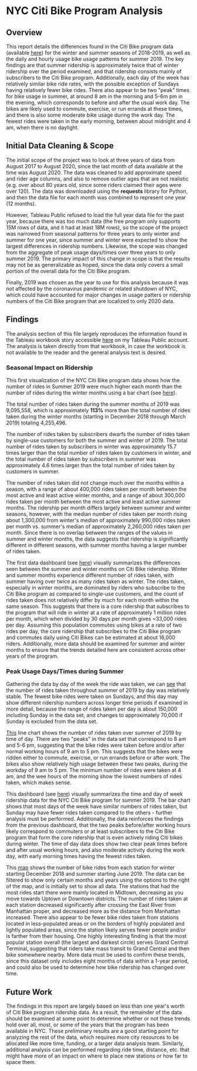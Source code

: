 # NYC Citi Bike Program Analysis

## Overview

This report details the differences found in the Citi Bike program data (available [here](https://s3.amazonaws.com/tripdata/index.html)) for the winter and summer seasons of 2018-2019, as well as the daily and hourly usage bike usage patterns for summer 2019. The key findings are that summer ridership is approximately twice that of winter ridership over the period examined, and that ridership consists mainly of subscribers to the Citi Bike program. Additionally, each day of the week has relatively similar bike ride rates, with the possible exception of Sundays having relatively fewer bike rides. There also appear to be two "peak" times for bike usage in summer, at around 8 am in the morning and 5-6m pm in the evening, which corresponds to before and after the usual work day. The bikes are likely used to commute, exercise, or run errands at these times, and there is also some moderate bike usage during the work day. The fewest rides were taken in the early morning, between about midnight and 4 am, when there is no daylight.

## Initial Data Cleaning & Scope

The initial scope of the project was to look at three years of data from August 2017 to August 2020, since the last month of data available at the time was August 2020. The data was cleaned to add approximate speed and rider age columns, and also to remove outlier ages that are not realistic (e.g. over about 80 years old, since some riders claimed their ages were over 120). The data was downloaded using the **requests** library for Python, and then the data file for each month was combined to represent one year (12 months). 

However, Tableau Public refused to load the full year data file for the past year, because there was too much data (the free program only supports 15M rows of data, and it had at least 18M rows), so the scope of the project was narrowed from seasonal patterns for three years to only winter and summer for one year, since summer and winter were expected to show the largest differences in ridership numbers. Likewise, the scope was changed from the aggregate of peak usage days/times over three years to only summer 2019. The primary impact of this change in scope is that the results may not be as generalizable as hoped, since the data only covers a small portion of the overall data for the Citi Bike program. 

Finally, 2019 was chosen as the year to use for this analysis because it was not affected by the coronavirus pandemic or related shutdown of NYC, which could have accounted for major changes in usage patters or ridership numbers of the Citi Bike program that are localized to only 2020 data. 

## Findings

The analysis section of this file largely reproduces the information found in the Tableau workbook story accessible [here](https://public.tableau.com/profile/patrick.gendotti#!/vizhome/CitiBikeDataDashboardI/CitiBikeProgramFindings) on my Tableau Public account. The analysis is taken directly from that workbook, in case the workbook is not available to the reader and the general analysis text is desired.

### Seasonal Impact on Ridership

This first visualization of the NYC Citi Bike program data shows how the number of rides in Summer 2019 were much higher each month than the number of rides during the winter months using a bar chart (see [here](https://public.tableau.com/profile/patrick.gendotti#!/vizhome/CitiBikeDataDashboardI/Wintervs_SummerMonths2019)).

The total number of rides taken during the summer months of 2019 was 9,095,558, which is approximately **113%** more than the total number of rides taken during the winter months (starting in December 2018 through March 2019) totaling 4,255,496.

The number of rides taken by subscribers dwarfs the number of rides taken by single-use customers for both the summer and winter of 2019. The total number of rides taken by subscribers in winter was approximately 15.7 times larger than the total number of rides taken by customers in winter, and the total number of rides taken by subscribers in summer was approximately 4.6 times larger than the total number of rides taken by customers in summer.

The number of rides taken did not change much over the months within a season, with a range of about 400,000 rides taken per month between the most active and least active winter months, and a range of about 300,000 rides taken per month between the most active and least active summer months. The ridership per month differs largely between summer and winter seasons, however, with the median number of rides taken per month rising about 1,300,000 from winter's median of approximately 990,000 rides taken per month vs. summer's median of approximately 2,260,000 rides taken per month. Since there is no overlap between the ranges of the values in summer and winter months, the data suggests that ridership is significantly different in different seasons, with summer months having a larger number of rides taken.

The first data dashboard (see [here](https://public.tableau.com/profile/patrick.gendotti#!/vizhome/CitiBikeDataDashboardI/SeasonsDashboard)) visually summarizes the differences seen between the summer and winter months on Citi Bike ridership. Winter and summer months experience different number of rides taken, with summer having over twice as many rides taken as winter. The rides taken, especially in winter months, are dominated by riders who subscribe to the Citi Bike program as compared to single-use customers, and the count of rides taken does not relatively differ by much for each month within the same season. This suggests that there is a core ridership that subscribes to the program that will ride in winter at a rate of approximately 1 million rides per month, which when divided by 30 days per month gives ~33,000 rides per day. Assuming this population commutes using bikes at a rate of two rides per day, the core ridership that subscribes to the Citi Bike program and commutes daily using Citi Bikes can be estimated at about 16,000 riders. Additionally, more data should be examined for summer and winter months to ensure that the trends detailed here are consistent across other years of the program.

### Peak Usage Days/Times during Summer

Gathering the data by day of the week the ride was taken, we can [see](https://public.tableau.com/profile/patrick.gendotti#!/vizhome/CitiBikeDataDashboardI/DaysofWeekRideCount) that the number of rides taken throughout summer of 2019 by day was relatively stable. The fewest bike rides were taken on Sundays, and this day may show different ridership numbers across longer time periods if examined in more detail, because the range of rides taken per day is about 150,000 including Sunday in the data set, and changes to approximately 70,000 if Sunday is excluded from the data set.

[This](https://public.tableau.com/profile/patrick.gendotti#!/vizhome/CitiBikeDataDashboardI/RideTimeofDaySummer) line chart shows the number of rides taken over summer of 2019 by time of day. There are two "peaks" in the data set that correspond to 8 am and 5-6 pm, suggesting that the bike rides were taken before and/or after normal working hours of 9 am to 5 pm. This suggests that the bikes were ridden either to commute, exercise, or run errands before or after work. The bikes also show relatively high usage between these two peaks, during the workday of 9 am to 5 pm. The minimum number of rides were taken at 4 am, and the wee hours of the morning show the lowest numbers of rides taken, which makes sense. 

This dashboard (see [here](https://public.tableau.com/profile/patrick.gendotti#!/vizhome/CitiBikeDataDashboardI/Dashboard2)) visually summarizes the time and day of week ridership data for the NYC Citi Bike program for summer 2019. The bar chart shows that most days of the week have similar numbers of rides taken, but Sunday may have fewer rides taken compared to the others - further analysis must be performed. Additionally, the data reinforces the findings from the previous dashboard, that the two peaks before/after working hours likely correspond to commuters or at least subscribers to the Citi Bike program that form the core ridership that is even actively riding Citi bikes during winter. The time of day data does show two clear peak times before and after usual working hours, and also moderate activity during the work day, with early morning times having the fewest rides taken.

This [map](https://public.tableau.com/profile/patrick.gendotti#!/vizhome/CitiBikeDataDashboardI/CityStationMap) shows the number of bike rides from each station for winter starting December 2018 and summer starting June 2019.  The data can be filtered to show only certain months and years using the options to the right of the map, and is initially set to show all data. The stations that had the most rides start there were mainly located in Midtown, decreasing as you move towards Uptown or Downtown districts. The number of rides taken at each station decreased significantly after crossing the East River from Manhattan proper, and decreased more as the distance from Manhattan increased. There also appear to be fewer bike rides taken from stations located in less-populated areas or on the borders of highly populated and lightly populated areas, since the station likely serves fewer people and/or is farther from their housing. One highly interesting finding is that the most popular station overall (the largest and darkest circle) serves Grand Central Terminal, suggesting that riders take mass transit to Grand Central and then bike somewhere nearby. More data must be used to confirm these trends, since this dataset only includes eight months of data within a 1-year period, and could also be used to determine how bike ridership has changed over time.

## Future Work

The findings in this report are largely based on less than one year's worth of Citi Bike program ridership data. As a result, the remainder of the data should be examined at some point to determine whether or not these trends hold over all, most, or some of the years that the program has been available in NYC. These preliminary results are a good starting point for analyzing the rest of the data, which requires more city resources to be allocated like more time, funding, or a larger data analysis team. Similarly, additional analysis can be performed regarding ride time, distance, etc. that might have more of an impact on where to place new stations or how far to space them. 